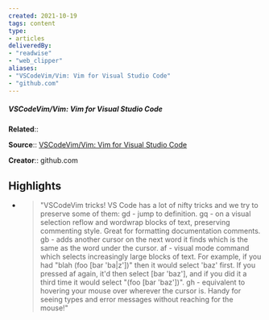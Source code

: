 ```yaml
---
created: 2021-10-19
tags: content
type: 
- articles
deliveredBy: 
- "readwise"
- "web_clipper"
aliases:
- "VSCodeVim/Vim: Vim for Visual Studio Code"
- "github.com"
---
```

##### VSCodeVim/Vim: Vim for Visual Studio Code

**Related**:: 

**Source**:: [VSCodeVim/Vim: Vim for Visual Studio Code](https://github.com/VSCodeVim/Vim#input-method)

**Creator**:: github.com

## Highlights
- > "VSCodeVim tricks!
    VS Code has a lot of nifty tricks and we try to preserve some of them:
    gd - jump to definition.
    gq - on a visual selection reflow and wordwrap blocks of text, preserving commenting style. Great for formatting documentation comments.
    gb - adds another cursor on the next word it finds which is the same as the word under the cursor.
    af - visual mode command which selects increasingly large blocks of text. For example, if you had "blah (foo [bar 'ba|z'])" then it would select 'baz' first. If you pressed af again, it'd then select [bar 'baz'], and if you did it a third time it would select "(foo [bar 'baz'])".
    gh - equivalent to hovering your mouse over wherever the cursor is. Handy for seeing types and error messages without reaching for the mouse!" 

